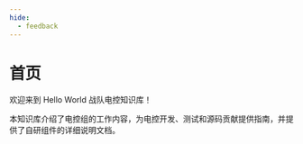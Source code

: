 ```yaml
---
hide:
  - feedback
---
```


# 首页

欢迎来到 Hello World 战队电控知识库！

本知识库介绍了电控组的工作内容，为电控开发、测试和源码贡献提供指南，并提供了自研组件的详细说明文档。



